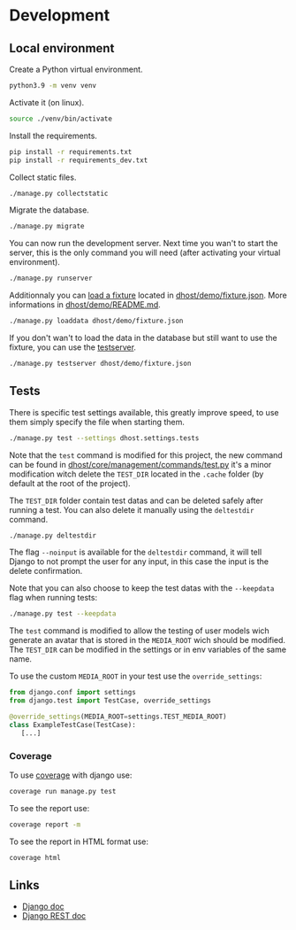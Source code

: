 # Development

## Local environment

Create a Python virtual environment.

```sh
python3.9 -m venv venv
```

Activate it (on linux).

```sh
source ./venv/bin/activate
```

Install the requirements.

```sh
pip install -r requirements.txt
pip install -r requirements_dev.txt
```

Collect static files.

```sh
./manage.py collectstatic
```

Migrate the database.

```sh
./manage.py migrate
```

You can now run the development server. Next time you wan't to start the server, this is the only command you will need (after activating your virtual environment).

```sh
./manage.py runserver
```

Additionnaly you can [load a fixture](https://docs.djangoproject.com/en/dev/ref/django-admin/#loaddata) located in [dhost/demo/fixture.json](https://github.com/dhost-project/dhost/blob/master/dhost/demo/fixture.json). More informations in [dhost/demo/README.md](https://github.com/dhost-project/dhost/blob/master/dhost/demo/README.md).

```sh
./manage.py loaddata dhost/demo/fixture.json
```

If you don't wan't to load the data in the database but still want to use the fixture, you can use the [testserver](https://docs.djangoproject.com/en/dev/ref/django-admin/#testserver).

```sh
./manage.py testserver dhost/demo/fixture.json
```

## Tests

There is specific test settings available, this greatly improve speed, to use them simply specify the file when starting them.

```sh
./manage.py test --settings dhost.settings.tests
```

Note that the `test` command is modified for this project, the new command can be found in [dhost/core/management/commands/test.py](https://github.com/dhost-project/dhost/blob/master/dhost/core/management/commands/test.py) it's a minor modification witch delete the `TEST_DIR` located in the `.cache` folder (by default at the root of the project).

The `TEST_DIR` folder contain test datas and can be deleted safely after running a test. You can also delete it manually using the `deltestdir` command.

```sh
./manage.py deltestdir
```

The flag `--noinput` is available for the `deltestdir` command, it will tell Django to not prompt the user for any input, in this case the input is the delete confirmation.

Note that you can also choose to keep the test datas with the `--keepdata` flag when running tests:

```sh
./manage.py test --keepdata
```

The `test` command is modified to allow the testing of user models wich generate an avatar that is stored in the `MEDIA_ROOT` wich should be modified. The `TEST_DIR` can be modified in the settings or in env variables of the same name.

To use the custom `MEDIA_ROOT` in your test use the `override_settings`:

```python
from django.conf import settings
from django.test import TestCase, override_settings

@override_settings(MEDIA_ROOT=settings.TEST_MEDIA_ROOT)
class ExampleTestCase(TestCase):
   [...]
```

### Coverage

To use [coverage](https://coverage.readthedocs.io/en/coverage-5.5/#quick-start) with django use:

```sh
coverage run manage.py test
```

To see the report use:

```sh
coverage report -m
```

To see the report in HTML format use:

```sh
coverage html
```

## Links

* [Django doc](https://docs.djangoproject.com/en/3.2/)
* [Django REST doc](https://www.django-rest-framework.org/)
